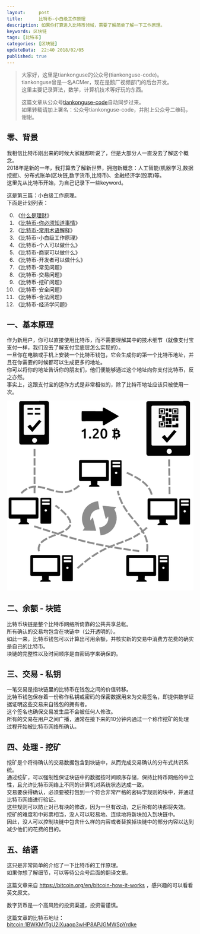 ```yaml
---   
layout:     post  
title:      比特币-小白级工作原理  
description: 如果你打算进入比特币领域，需要了解简单了解一下工作原理。    
keywords: 区块链  
tags: [比特币]  
categories: [区块链]  
updateData:  22:40 2018/02/05
published: true  
---  
```

  
  
>   
> 大家好，这里是tiankonguse的公众号(tiankonguse-code)。    
> tiankonguse曾是一名ACMer，现在是鹅厂视频部门的后台开发。    
> 这里主要记录算法，数学，计算机技术等好玩的东西。   
>      
> 这篇文章从公众号[tiankonguse-code](https://mp.weixin.qq.com/s/XD3ZL6cUSDh4UCrC8eMoLw)自动同步过来。    
> 如果转载请加上署名：公众号tiankonguse-code，并附上公众号二维码，谢谢。  
>    
  

## 零、背景 

我相信比特币刚出来的时候大家就都听说了，但是大部分人一直没去了解这个概念。  
2018年是新的一年，我打算去了解新世界，拥抱新概念：人工智能(机器学习,数据挖掘)、分布式账单(区块链,数字货币,比特币)、金融经济学(股票)等。  
这里先从比特币开始，为自己记录下一些keyword。  


这是第三篇：小白级工作原理。  
下面是计划列表：  

0. 《[什么是理财](http://mp.weixin.qq.com/s/jghH-D6CC_mGEFkkNnvC3A)》
1. 《[比特币-你必须知道事情](http://mp.weixin.qq.com/s/pu8e18eC2mBQxB9z01ETjg)》  
2. 《[比特币-常用术语解释](https://mp.weixin.qq.com/s/3P9Tv6iO89p6xHpD1r_41Q)》  
3. 《比特币-小白级工作原理》  
4. 《比特币-个人可以做什么》  
5. 《比特币-商家可以做什么》  
6. 《比特币-开发者可以做什么》  
7. 《比特币-常见问题》   
8. 《比特币-交易问题》  
9. 《比特币-挖矿问题》  
10. 《比特币-安全问题》  
11. 《比特币-合法问题》  
12. 《比特币-经济学问题》 



## 一、基本原理


作为新用户，你可以直接使用比特币，而不需要理解其中的技术细节（就像支付宝支付一样，我们没去了解支付宝底层怎么实现的）。  
一旦你在电脑或手机上安装一个比特币钱包，它会生成你的第一个比特币地址，并且在你需要的时候都可以生成更多的地址。  
你可以将你的地址告诉你的朋友们，他们便能够通过这个地址向你支付比特币，反之亦然。  
事实上，这跟支付宝的运作方式是非常相似的，除了比特币地址应该只被使用一次。


![](/images/2018/02/bitcoin-how-it-works.png)  


## 二、余额 - 块链

比特币块链是整个比特币网络所倚靠的公共共享总帐。  
所有确认的交易均包含在块链中（公开透明的）。  
如此一来，比特币钱包可以计算出可用余额，并核实新的交易中消费方花费的确实是自己的比特币。  
块链的完整性以及时间顺序是由密码学来确保的。   


## 三、交易 - 私钥

一笔交易是指块链里的比特币在钱包之间的价值转移。   
比特币钱包保存着一份称作私钥或密码的保密数据用来为交易签名，即提供数学证据证明这些交易来自钱包的拥有者。  
这个签名也确保交易发生后不会被任何人修改。  
所有的交易在用户之间广播，通常在接下来的10分钟内通过一个称作挖矿的处理过程开始被比特币网络所确认。  

## 四、处理 - 挖矿

挖矿是个将待确认的交易数据包含到块链中，从而完成交易确认的分布式共识系统。  
通过挖矿，可以强制性保证块链中的数据按时间顺序存储，保持比特币网络的中立性，且允许比特币网络上不同的计算机对系统状态达成一致。  
交易要获得确认，必须要被打包到一个符合非常严格的密码学规则的块中，并通过比特币网络进行验证。  
这些规则可以防止对已有块的修改，因为一旦有改动，之后所有的块都将失效。  
挖矿的难度和中彩票相当，没人可以轻易地、连续地将新块加入到块链中。  
因此，没人可以控制块链中包含什么样的内容或者替换掉块链中的部分内容以达到减少他们的花费的目的。  


## 五、结语  


这只是非常简单的介绍了一下比特币的工作原理。  
如果你想了解细节，可以等待公众号后面的翻译文章。  

这篇文章来自 https://bitcoin.org/en/bitcoin-how-it-works ，感兴趣的可以看看英文原文。  

 
数字货币是一个高风险的投资渠道，投资需谨慎。  

这篇文章的比特币地址： [bitcoin:1BWKMrTgU2iXuaop3wHP8APJGMWSpYrdke](bitcoin:1BWKMrTgU2iXuaop3wHP8APJGMWSpYrdke)     

